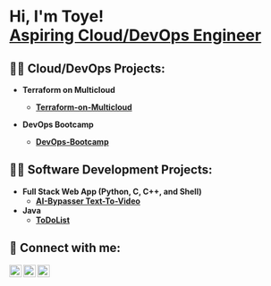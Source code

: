 <h1>Hi, I'm Toye! <br/><a href="https://github.com/toyekuti">Aspiring Cloud/DevOps Engineer</a></h1>

<h2>👨‍💻 Cloud/DevOps Projects:</h2>

- <b>Terraform on Multicloud
  - [Terraform-on-Multicloud](https://github.com/toyekuti/Terraform-on-Multicloud)

- <b>DevOps Bootcamp</b>
  - [DevOps-Bootcamp](https://github.com/toyekuti/DevOps-Bootcamp)

<h2>👨‍💻 Software Development Projects:</h2>

- <b>Full Stack Web App (Python, C, C++, and Shell)</b>
  - [AI-Bypasser Text-To-Video ](https://github.com/toyekuti/AI-Bypasser)
- <b>Java</b>
  - [ToDoList](https://github.com/toyekuti/ToDoList)

<h2> 🤳 Connect with me:</h2>

[<img align="left" alt="OlutoyeRansome-Kuti | LinkedIn" width="22px" src="https://cdn.jsdelivr.net/npm/simple-icons@v3/icons/linkedin.svg" />][linkedin]
[<img align="left" alt="OlutoyeRansome-Kuti | Twitter" width="22px" src="https://cdn.jsdelivr.net/npm/simple-icons@v3/icons/twitter.svg" />][twitter]
[<img align="left" alt="OlutoyeRansome-Kuti | Instagram" width="22px" src="https://cdn.jsdelivr.net/npm/simple-icons@v3/icons/instagram.svg" />][instagram]

[linkedin]: https://www.linkedin.com/in/olutoyeransomekuti
[twitter]: https://twitter.com/toyekuti
[instagram]: https://www.instagram.com/olutoyekuti

<!--
**toyekuti/toyekuti** is a ✨ _special_ ✨ repository because its `README.md` (this file) appears on your GitHub profile.

Here are some ideas to get you started:

- 🔭 I’m currently working on ... Cloud & DevOps projects
- 🌱 I’m currently learning ... DevOps Engineering
- 👯 I’m looking to collaborate on ... Cloud and DevOps projects
- 🤔 I’m looking for help with ... Cloud and DevOps Engineering
- 💬 Ask me about ... Docker, Terraform, Kubernetes, AWS, GCP & Microsoft Azure
- 📫 How to reach me: ... olutoyekuti@gmail.com
- 😄 Pronouns: ... He/Him/His
- ⚡ Fun fact: ... I can comfortably roll a kayak backwards
-->
